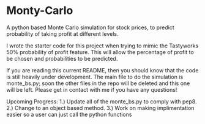 # Monty-Carlo
A python based Monte Carlo simulation for stock prices, to predict probability of taking profit at different levels.


I wrote the starter code for this project when trying to mimic the Tastyworks 50% probability of profit feature. This will allow the percentage of profit to be chosen and probabilities to be predicted.


If you are reading this current README, then you should know that the code is still heavily under development. 
The main file to do the simulation is monte_bs.py; soon the other files in the repo will be deleted and this one will be left. Please get in contact with me if you have any questions!


Upcoming Progress:
	1.) Update all of the monte_bs.py to comply with pep8.
	2.) Change to an object based method.
	3.) Work on making implimentation easier so a user can just call the python functions
